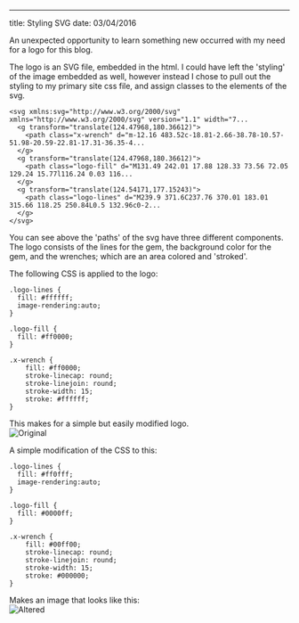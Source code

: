 ---
title: Styling SVG
date: 03/04/2016

An unexpected opportunity to learn something new occurred with my need for a logo for this blog.

The logo is an SVG file, embedded in the html.  I could have left the 'styling' of the image embedded as well, however 
instead I chose to pull out the styling to my primary site css file, and assign classes to the elements of the svg.

    <svg xmlns:svg="http://www.w3.org/2000/svg" xmlns="http://www.w3.org/2000/svg" version="1.1" width="7...
      <g transform="translate(124.47968,180.36612)">
        <path class="x-wrench" d="m-12.16 483.52c-18.81-2.66-38.78-10.57-51.98-20.59-22.81-17.31-36.35-4...
      </g>
      <g transform="translate(124.47968,180.36612)">
        <path class="logo-fill" d="M131.49 242.01 17.88 128.33 73.56 72.05 129.24 15.77l116.24 0.03 116...
      </g>
      <g transform="translate(124.54171,177.15243)">
        <path class="logo-lines" d="M239.9 371.6C237.76 370.01 183.01 315.66 118.25 250.84L0.5 132.96c0-2...
      </g>
    </svg>

You can see above the 'paths' of the svg have three different components.  The logo consists of the lines for the gem,
the background color for the gem, and the wrenches; which are an area colored and 'stroked'.

The following CSS is applied to the logo:

    .logo-lines {
      fill: #ffffff;
      image-rendering:auto;
    }
    
    .logo-fill {
      fill: #ff0000;
    }
    
    .x-wrench {
        fill: #ff0000;
        stroke-linecap: round;
        stroke-linejoin: round;
        stroke-width: 15;
        stroke: #ffffff;
    }
    
This makes for a simple but easily modified logo.  
![Original](http://i.imgur.com/brfVo3h.png)
    
A simple modification of the CSS to this:  

    .logo-lines {
      fill: #ff0fff;
      image-rendering:auto;
    }
    
    .logo-fill {
      fill: #0000ff;
    }
    
    .x-wrench {
        fill: #00ff00;
        stroke-linecap: round;
        stroke-linejoin: round;
        stroke-width: 15;
        stroke: #000000;
    } 
    
Makes an image that looks like this:      
![Altered](http://i.imgur.com/q8lajzX.png)